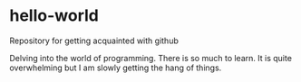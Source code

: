 # hello-world
Repository for getting acquainted with github

Delving into the world of programming. There is so much to learn. It is quite
overwhelming but I am slowly getting the hang of things. 
